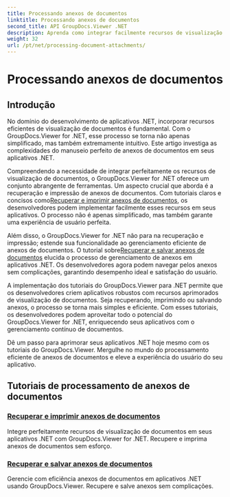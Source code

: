 ```yaml
---
title: Processando anexos de documentos
linktitle: Processando anexos de documentos
second_title: API GroupDocs.Viewer .NET
description: Aprenda como integrar facilmente recursos de visualização de documentos em seus aplicativos .NET usando GroupDocs.Viewer. Gerencie anexos de documentos com eficiência.
weight: 32
url: /pt/net/processing-document-attachments/
--- 
```


# Processando anexos de documentos

## Introdução

No domínio do desenvolvimento de aplicativos .NET, incorporar recursos eficientes de visualização de documentos é fundamental. Com o GroupDocs.Viewer for .NET, esse processo se torna não apenas simplificado, mas também extremamente intuitivo. Este artigo investiga as complexidades do manuseio perfeito de anexos de documentos em seus aplicativos .NET.

 Compreendendo a necessidade de integrar perfeitamente os recursos de visualização de documentos, o GroupDocs.Viewer for .NET oferece um conjunto abrangente de ferramentas. Um aspecto crucial que aborda é a recuperação e impressão de anexos de documentos. Com tutoriais claros e concisos como[Recuperar e imprimir anexos de documentos](./retrieve-and-print-attachments/), os desenvolvedores podem implementar facilmente esses recursos em seus aplicativos. O processo não é apenas simplificado, mas também garante uma experiência de usuário perfeita.

Além disso, o GroupDocs.Viewer for .NET não para na recuperação e impressão; estende sua funcionalidade ao gerenciamento eficiente de anexos de documentos. O tutorial sobre[Recuperar e salvar anexos de documentos](./retrieve-and-save-attachments/) elucida o processo de gerenciamento de anexos em aplicativos .NET. Os desenvolvedores agora podem navegar pelos anexos sem complicações, garantindo desempenho ideal e satisfação do usuário.

A implementação dos tutoriais do GroupDocs.Viewer para .NET permite que os desenvolvedores criem aplicativos robustos com recursos aprimorados de visualização de documentos. Seja recuperando, imprimindo ou salvando anexos, o processo se torna mais simples e eficiente. Com esses tutoriais, os desenvolvedores podem aproveitar todo o potencial do GroupDocs.Viewer for .NET, enriquecendo seus aplicativos com o gerenciamento contínuo de documentos.

Dê um passo para aprimorar seus aplicativos .NET hoje mesmo com os tutoriais do GroupDocs.Viewer. Mergulhe no mundo do processamento eficiente de anexos de documentos e eleve a experiência do usuário do seu aplicativo.

## Tutoriais de processamento de anexos de documentos
### [Recuperar e imprimir anexos de documentos](./retrieve-and-print-attachments/)
Integre perfeitamente recursos de visualização de documentos em seus aplicativos .NET com GroupDocs.Viewer for .NET. Recupere e imprima anexos de documentos sem esforço.
### [Recuperar e salvar anexos de documentos](./retrieve-and-save-attachments/)
Gerencie com eficiência anexos de documentos em aplicativos .NET usando GroupDocs.Viewer. Recupere e salve anexos sem complicações.
